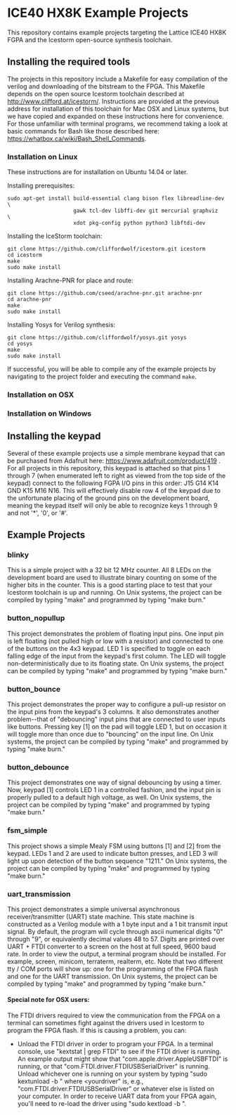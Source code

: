 # ICE40 HX8K Example Projects
This repository contains example projects targeting the Lattice ICE40 HX8K FGPA and the Icestorm open-source synthesis toolchain.

## Installing the required tools
The projects in this repository include a Makefile for easy compilation of the verilog and downloading of the bitstream to the FPGA. This Makefile depends on the open source Icestorm toolchain described at http://www.clifford.at/icestorm/. Instructions are provided at the previous address for installation of this toolchain for Mac OSX and Linux systems, but we have copied and expanded on these instructions here for convenience. For those unfamiliar with terminal programs, we recommend taking a look at basic commands for Bash like those described here: https://whatbox.ca/wiki/Bash_Shell_Commands. 

### Installation on Linux
These instructions are for installation on Ubuntu 14.04 or later. 

Installing prerequisites:
```
sudo apt-get install build-essential clang bison flex libreadline-dev \
                     gawk tcl-dev libffi-dev git mercurial graphviz   \
                     xdot pkg-config python python3 libftdi-dev
```
Installing the IceStorm toolchain:
```
git clone https://github.com/cliffordwolf/icestorm.git icestorm
cd icestorm
make
sudo make install
```

Installing Arachne-PNR for place and route:

```
git clone https://github.com/cseed/arachne-pnr.git arachne-pnr
cd arachne-pnr
make
sudo make install
```
Installing Yosys for Verilog synthesis:
```
git clone https://github.com/cliffordwolf/yosys.git yosys
cd yosys
make
sudo make install
```

If successful, you will be able to compile any of the example projects by navigating to the project folder and executing the command `make`.

### Installation on OSX

### Installation on Windows

## Installing the keypad
Several of these example projects use a simple membrane keypad that can be purchased from Adafruit here: https://www.adafruit.com/product/419 . For all projects in this repository, this keypad is attached so that pins 1 through 7 (when enumerated left to right as viewed from the top side of the keypad) connect to the following FGPA I/O pins in this order: J15  G14  K14  GND  K15  M16  N16. This will effectively disable row 4 of the keypad due to the unfortunate placing of the ground pins on the development board, meaning the keypad itself will only be able to recognize keys 1 through 9 and not '*', '0', or '#'.

## Example Projects
### blinky
This is a simple project with a 32 bit 12 MHz counter. All 8 LEDs on the development board are used to illustrate binary counting on some of the higher bits in the counter. This is a good starting place to test that your Icestorm toolchain is up and running. On Unix systems, the project can be compiled by typing "make" and programmed by typing "make burn."

### button_nopullup
This project demonstrates the problem of floating input pins. One input pin is left floating (not pulled high or low with a resistor) and connected to one of the buttons on the 4x3 keypad. LED 1 is specified to toggle on each falling edge of the input from the keypad's first column. The LED will toggle non-deterministically due to its floating state. On Unix systems, the project can be compiled by typing "make" and programmed by typing "make burn."

### button_bounce
This project demonstrates the proper way to configure a pull-up resistor on the input pins from the keypad's 3 columns. It also demonstrates another problem--that of "debouncing" input pins that are connected to user inputs like buttons. Pressing key [1] on the pad will toggle LED 1, but on occasion it will toggle more than once due to "bouncing" on the input line.  On Unix systems, the project can be compiled by typing "make" and programmed by typing "make burn."

### button_debounce
This project demonstrates one way of signal debouncing by using a timer. Now, keypad [1] controls LED 1 in a controlled fashion, and the input pin is properly pulled to a default high voltage, as well.  On Unix systems, the project can be compiled by typing "make" and programmed by typing "make burn."

### fsm_simple
This project shows a simple Mealy FSM using buttons [1] and [2] from the keypad. LEDs 1 and 2 are used to indicate button presses, and LED 3 will light up upon detection of the button sequence "1211." On Unix systems, the project can be compiled by typing "make" and programmed by typing "make burn."

### uart_transmission
This project demonstrates a simple universal asynchronous receiver/transmitter (UART) state machine. This state machine is constructed as a Verilog module with a 1 byte input and a 1 bit transmit input signal. By default, the program will cycle through ascii numerical digits "0" through "9", or equivalently decimal values 48 to 57. Digits are printed over UART + FTDI converter to a screen on the host at full speed, 9600 baud rate. In order to view the output, a terminal program should be installed.  For example, screen, minicom, terraterm, realterm, etc. Note that two different tty / COM ports will show up: one for the programming of the FPGA flash and one for the UART transmission. On Unix systems, the project can be compiled by typing "make" and programmed by typing "make burn."

#### Special note for OSX users: 
The FTDI drivers required to view the communication from the FPGA on a terminal can sometimes fight against the drivers used in Icestorm to program the FPGA flash. If this is causing a problem, you can:
* Unload the FTDI driver in order to program your FPGA. In a terminal console, use "kextstat | grep FTDI" to see if the FTDI driver is running. An example output might show that "com.apple.driver.AppleUSBFTDI" is running, or that "com.FTDI.driver.FTDIUSBSerialDriver" is running. Unload whichever one is running on your system by typing "sudo kextunload -b <yourdriver>" where <yourdriver" is, e.g., "com.FTDI.driver.FTDIUSBSerialDriver" or whatever else is listed on your computer. In order to receive UART data from your FPGA again, you'll need to re-load the driver using "sudo kextload -b <yourdriver>".
